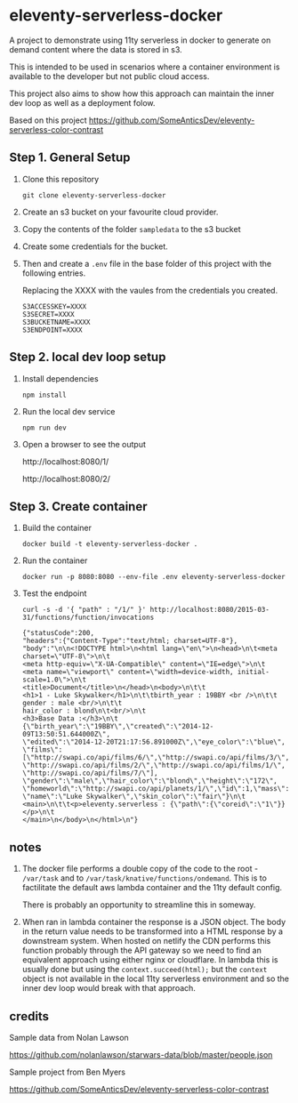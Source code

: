 # eleventy-serverless-docker

A project to demonstrate using 11ty serverless in docker to generate on demand content where the data is stored in s3.

This is intended to be used in scenarios where a container environment is available to the developer but not public cloud access. 

This project also aims to show how this approach can maintain the inner dev loop as well as a deployment folow.

Based on this project https://github.com/SomeAnticsDev/eleventy-serverless-color-contrast

## Step 1. General Setup

1. Clone this repository
    ```
    git clone eleventy-serverless-docker
    ```
1. Create an s3 bucket on your favourite cloud provider.

1. Copy the contents of the folder `sampledata` to the s3 bucket

1. Create some credentials for the bucket.

1. Then and create a `.env` file in the base folder of this project with the following entries.

    Replacing the XXXX with the vaules from the credentials you created.

    ```
    S3ACCESSKEY=XXXX
    S3SECRET=XXXX
    S3BUCKETNAME=XXXX
    S3ENDPOINT=XXXX
    ```


## Step 2. local dev loop setup 


1. Install dependencies
    ```
    npm install
    ```

1. Run the local dev service

    ```
    npm run dev
    ```
1. Open a browser to see the output

    http://localhost:8080/1/

    http://localhost:8080/2/

## Step 3. Create container

1. Build the container

    ```
    docker build -t eleventy-serverless-docker .
    ```

1. Run the container
    ```
    docker run -p 8080:8080 --env-file .env eleventy-serverless-docker
    ```

1. Test the endpoint

    ```
    curl -s -d '{ "path" : "/1/" }' http://localhost:8080/2015-03-31/functions/function/invocations

    {"statusCode":200,
    "headers":{"Content-Type":"text/html; charset=UTF-8"},
    "body":"\n\n<!DOCTYPE html>\n<html lang=\"en\">\n<head>\n\t<meta charset=\"UTF-8\">\n\t
    <meta http-equiv=\"X-UA-Compatible\" content=\"IE=edge\">\n\t
    <meta name=\"viewport\" content=\"width=device-width, initial-scale=1.0\">\n\t
    <title>Document</title>\n</head>\n<body>\n\t\t
    <h1>1 - Luke Skywalker</h1>\n\t\tbirth_year : 19BBY <br />\n\t\t
    gender : male <br/>\n\t\t
    hair_color : blond\n\t<br/>\n\t
    <h3>Base Data :</h3>\n\t
    {\"birth_year\":\"19BBY\",\"created\":\"2014-12-09T13:50:51.644000Z\",
    \"edited\":\"2014-12-20T21:17:56.891000Z\",\"eye_color\":\"blue\",
    \"films\":[\"http://swapi.co/api/films/6/\",\"http://swapi.co/api/films/3/\",
    \"http://swapi.co/api/films/2/\",\"http://swapi.co/api/films/1/\",
    \"http://swapi.co/api/films/7/\"],
    \"gender\":\"male\",\"hair_color\":\"blond\",\"height\":\"172\",
    \"homeworld\":\"http://swapi.co/api/planets/1/\",\"id\":1,\"mass\":\"77\",
    \"name\":\"Luke Skywalker\",\"skin_color\":\"fair\"}\n\t
    <main>\n\t\t<p>eleventy.serverless : {\"path\":{\"coreid\":\"1\"}}</p>\n\t
    </main>\n</body>\n</html>\n"}
    ```

## notes

1. The docker file performs a double copy of the code to the root - `/var/task` and to `/var/task/knative/functions/ondemand`.
    This is to factilitate the default aws lambda container and the 11ty default config.

    There is probably an opportunity to streamline this in someway.

1. When ran in lambda container the response is a JSON object.
    The body in the return value needs to be transformed into a HTML response by a downstream system.
    When hosted on netlify the CDN performs this function probably through the API gateway so we need to find an equivalent approach using either nginx or cloudflare.
    In lambda this is usually done but using the `context.succeed(html);` but the `context` object is not available in the local 11ty serverless environment and so the inner dev loop would break with that approach.

## credits
Sample data from Nolan Lawson

https://github.com/nolanlawson/starwars-data/blob/master/people.json

Sample project from Ben Myers

https://github.com/SomeAnticsDev/eleventy-serverless-color-contrast
